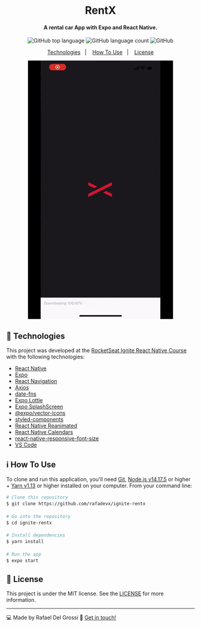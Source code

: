 <h1 align="center">
    RentX
</h1>

<h4 align="center">
  A rental car App with Expo and React Native.
</h4>
<p align="center">
  <img alt="GitHub top language" src="https://img.shields.io/github/languages/top/rafadevx/ignite-rentx">

  <img alt="GitHub language count" src="https://img.shields.io/github/languages/count/rafadevx/ignite-rentx">

  <img alt="GitHub" src="https://img.shields.io/github/license/rafadevx/ignite-rentx">
</p>

<p align="center">
  <a href="#rocket-technologies">Technologies</a>&nbsp;&nbsp;&nbsp;|&nbsp;&nbsp;&nbsp;
  <a href="#information_source-how-to-use">How To Use</a>&nbsp;&nbsp;&nbsp;|&nbsp;&nbsp;&nbsp;
  <a href="#memo-license">License</a>
</p>


<p align="center">
  <img alt="App demo" src="./src/assets/demo.gif">
</p>

## :rocket: Technologies

This project was developed at the [RocketSeat Ignite React Native Course](https://rocketseat.com.br/ignite) with the following technologies:

-  [React Native](https://reactnative.dev/)
-  [Expo](https://expo.io)
-  [React Navigation](https://reactnavigation.org/)
-  [Axios](https://github.com/axios/axios)
-  [date-fns](https://date-fns.org/)
-  [Expo Lottie](https://docs.expo.dev/versions/latest/sdk/lottie/)
-  [Expo SplashScreen](https://docs.expo.dev/versions/latest/sdk/splash-screen/)
-  [@expo/vector-icons](https://icons.expo.fyi/)
-  [styled-components](https://www.styled-components.com/)
-  [React Native Reanimated](https://docs.swmansion.com/react-native-reanimated/)
-  [React Native Calendars](https://github.com/wix/react-native-calendars)
-  [react-native-responsive-font-size](https://github.com/heyman333/react-native-responsive-fontsize)
-  [VS Code][vc]

## :information_source: How To Use

To clone and run this application, you'll need [Git](https://git-scm.com), [Node.js v14.17.5][nodejs] or higher + [Yarn v1.13][yarn] or higher installed on your computer. From your command line:

```bash
# Clone this repository
$ git clone https://github.com/rafadevx/ignite-rentx

# Go into the repository
$ cd ignite-rentx

# Install dependencies
$ yarn install

# Run the app 
$ expo start

```

## :memo: License
This project is under the MIT license. See the [LICENSE](https://github.com/rafadevx/ignite-rentx/blob/master/LICENSE) for more information.

---

:computer: Made by Rafael Del Grossi :speech_balloon: [Get in touch!](https://www.linkedin.com/in/rafael-del-grossi-b9063831)

[nodejs]: https://nodejs.org/
[yarn]: https://yarnpkg.com/
[vc]: https://code.visualstudio.com/
